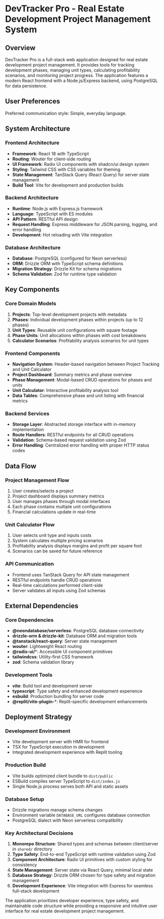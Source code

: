 # DevTracker Pro - Real Estate Development Project Management System

## Overview

DevTracker Pro is a full-stack web application designed for real estate development project management. It provides tools for tracking development phases, managing unit types, calculating profitability scenarios, and monitoring project progress. The application features a modern React frontend with a Node.js/Express backend, using PostgreSQL for data persistence.

## User Preferences

Preferred communication style: Simple, everyday language.

## System Architecture

### Frontend Architecture
- **Framework**: React 18 with TypeScript
- **Routing**: Wouter for client-side routing
- **UI Framework**: Radix UI components with shadcn/ui design system
- **Styling**: Tailwind CSS with CSS variables for theming
- **State Management**: TanStack Query (React Query) for server state management
- **Build Tool**: Vite for development and production builds

### Backend Architecture
- **Runtime**: Node.js with Express.js framework
- **Language**: TypeScript with ES modules
- **API Pattern**: RESTful API design
- **Request Handling**: Express middleware for JSON parsing, logging, and error handling
- **Development**: Hot reloading with Vite integration

### Database Architecture
- **Database**: PostgreSQL (configured for Neon serverless)
- **ORM**: Drizzle ORM with TypeScript schema definitions
- **Migration Strategy**: Drizzle Kit for schema migrations
- **Schema Validation**: Zod for runtime type validation

## Key Components

### Core Domain Models
1. **Projects**: Top-level development projects with metadata
2. **Phases**: Individual development phases within projects (up to 12 phases)
3. **Unit Types**: Reusable unit configurations with square footage
4. **Phase Units**: Unit allocations within phases with cost breakdowns
5. **Calculator Scenarios**: Profitability analysis scenarios for unit types

### Frontend Components
- **Navigation System**: Header-based navigation between Project Tracking and Unit Calculator
- **Project Dashboard**: Summary metrics and phase overview
- **Phase Management**: Modal-based CRUD operations for phases and units
- **Unit Calculator**: Interactive profitability analysis tool
- **Data Tables**: Comprehensive phase and unit listing with financial metrics

### Backend Services
- **Storage Layer**: Abstracted storage interface with in-memory implementation
- **Route Handlers**: RESTful endpoints for all CRUD operations
- **Validation**: Schema-based request validation using Zod
- **Error Handling**: Centralized error handling with proper HTTP status codes

## Data Flow

### Project Management Flow
1. User creates/selects a project
2. Project dashboard displays summary metrics
3. User manages phases through modal interfaces
4. Each phase contains multiple unit configurations
5. Financial calculations update in real-time

### Unit Calculator Flow
1. User selects unit type and inputs costs
2. System calculates multiple pricing scenarios
3. Profitability analysis displays margins and profit per square foot
4. Scenarios can be saved for future reference

### API Communication
- Frontend uses TanStack Query for API state management
- RESTful endpoints handle CRUD operations
- Real-time calculations performed client-side
- Server validates all inputs using Zod schemas

## External Dependencies

### Core Dependencies
- **@neondatabase/serverless**: PostgreSQL database connectivity
- **drizzle-orm & drizzle-kit**: Database ORM and migration tools
- **@tanstack/react-query**: Server state management
- **wouter**: Lightweight React routing
- **@radix-ui/***: Accessible UI component primitives
- **tailwindcss**: Utility-first CSS framework
- **zod**: Schema validation library

### Development Tools
- **vite**: Build tool and development server
- **typescript**: Type safety and enhanced development experience
- **esbuild**: Production bundling for server code
- **@replit/vite-plugin-***: Replit-specific development enhancements

## Deployment Strategy

### Development Environment
- Vite development server with HMR for frontend
- TSX for TypeScript execution in development
- Integrated development experience with Replit tooling

### Production Build
- Vite builds optimized client bundle to `dist/public`
- ESBuild compiles server TypeScript to `dist/index.js`
- Single Node.js process serves both API and static assets

### Database Setup
- Drizzle migrations manage schema changes
- Environment variable `DATABASE_URL` configures database connection
- PostgreSQL dialect with Neon serverless compatibility

### Key Architectural Decisions

1. **Monorepo Structure**: Shared types and schemas between client/server in `shared/` directory
2. **Type Safety**: End-to-end TypeScript with runtime validation using Zod
3. **Component Architecture**: Radix UI primitives with custom styling for consistency
4. **State Management**: Server state via React Query, minimal local state
5. **Database Strategy**: Drizzle ORM chosen for type safety and migration management
6. **Development Experience**: Vite integration with Express for seamless full-stack development

The application prioritizes developer experience, type safety, and maintainable code structure while providing a responsive and intuitive user interface for real estate development project management.
